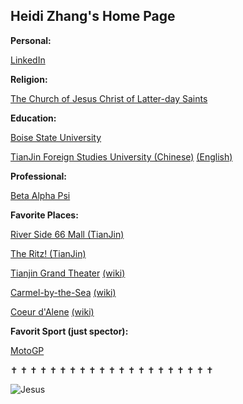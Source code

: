## Heidi Zhang's Home Page

**Personal:**

[LinkedIn](https://www.linkedin.com/in/heidi-zhang-55b27722a/)


**Religion:**

[The Church of Jesus Christ of Latter-day Saints](https://www.churchofjesuschrist.org)


**Education:**

[Boise State University](https://www.boisestate.edu)

[TianJin Foreign Studies University (Chinese)](http://www.tjfsu.edu.cn)
[(English)](http://www.tjfsu.edu.cn/bindex)


**Professional:**

[Beta Alpha Psi](https://www.boisestate.edu/cobe-betaalphapsi/officers-and-contact-information/)


**Favorite Places:**

[River Side 66 Mall (TianJin)](https://www.kpf.com/projects/riverside-66)

[The Ritz! (TianJin)](https://www.ritzcarlton.com/en/hotels/china/tianjin)

[Tianjin Grand Theater](https://www.sbp.de/en/project/tianjin-grand-theater)
[(wiki)](https://en.wikipedia.org/wiki/Tianjin_Grand_Theatre)

[Carmel-by-the-Sea](https://www.carmelcalifornia.com)
[(wiki)](https://en.wikipedia.org/wiki/Carmel-by-the-Sea,_California)

[Coeur d'Alene](https://coeurdalene.org)
[(wiki)](https://en.wikipedia.org/wiki/Coeur_d%27Alene,_Idaho)


**Favorit Sport (just spector):**

[MotoGP](https://www.motogp.com)



✝️ ✝️ ✝️ ✝️ ✝️ ✝️ ✝️ ✝️ ✝️ ✝️ ✝️ ✝️ ✝️ ✝️ ✝️ ✝️ ✝️ ✝️ ✝️ ✝️ ✝️ 



![Jesus](https://www.churchofjesuschrist.org/bc/content/ldsorg/church/news/2020/05/19/580_1200x675size-English.jpg)



